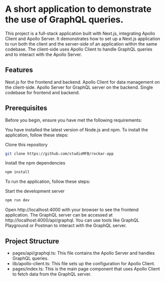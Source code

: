 # A short application to demonstrate the use of GraphQL queries.
This project is a full-stack application built with Next.js, integrating Apollo Client and Apollo Server. It demonstrates how to set up a Next.js application to run both the client and the server-side of an application within the same codebase. The client-side uses Apollo Client to handle GraphQL queries and to interact with the Apollo Server.

## Features
Next.js for the frontend and backend.
Apollo Client for data management on the client-side.
Apollo Server for GraphQL server on the backend.
Single codebase for frontend and backend.

## Prerequisites
Before you begin, ensure you have met the following requirements:

You have installed the latest version of Node.js and npm.
To install the application, follow these steps:

Clone this repository
```bash
git clone https://github.com/studioMFB/rockar-app
```
Install the npm dependencies
```bash
npm install
```

To run the application, follow these steps:

Start the development server
```bash
npm run dev
```
Open http://localhost:4000 with your browser to see the frontend application.
The GraphQL server can be accessed at http://localhost:4000/api/graphql. 
You can use tools like GraphQL Playground or Postman to interact with the GraphQL server.

## Project Structure
* pages/api/graphql.ts: This file contains the Apollo Server and handles GraphQL queries.
* lib/apollo-client.ts: This file sets up the configuration for Apollo Client.
* pages/index.ts: This is the main page component that uses Apollo Client to fetch data from the GraphQL server.
